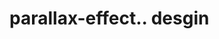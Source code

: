 # parallax-effect.. desgin                                                                                                                                                                                                
